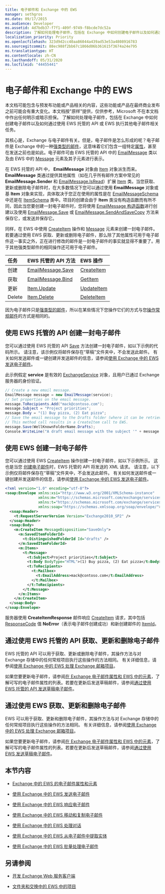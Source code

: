 ```yaml
---
title: 电子邮件和 Exchange 中的 EWS
manager: sethgros
ms.date: 09/17/2015
ms.audience: Developer
ms.assetid: 4d7bdb37-f7f1-409f-9749-f8bcde7dc52a
description: 了解如何处理电子邮件，包括在 Exchange 中如何创建电子邮件以及如何通过使用 EWS 托管的 API 或 EWS 执行其他电子邮件相关任务。
localization_priority: Priority
ms.openlocfilehash: 323d9d2cc40aa86044a439ad53e53a4808916783
ms.sourcegitcommit: 88ec988f2bb67c1866d06b361615f3674a24e795
ms.translationtype: HT
ms.contentlocale: zh-CN
ms.lasthandoff: 05/31/2020
ms.locfileid: "44455441"
---
```

# <a name="email-and-ews-in-exchange"></a>电子邮件和 Exchange 中的 EWS

本文档可能包含与预发布功能或产品相关的内容，这些功能或产品在最终商业发布之前可能会有重大变化。本文档按"原样"提供，仅供参考，Microsoft 不在本文档中作出任何明示或暗示担保。 了解如何处理电子邮件，包括在 Exchange 中如何创建电子邮件以及如何通过使用 EWS 托管的 API 或 EWS 执行其他电子邮件相关任务。
  

  
其核心是，Exchange 与电子邮件有关。但是，电子邮件是怎么形成的呢？电子邮件是 Exchange 中的一种[强类型的邮件](folders-and-items-in-ews-in-exchange.md#bk_item)，这意味着它们包含一组特定[属性](email-properties-and-elements-in-ews-in-exchange.md)，甚至在发送之前也是如此。电子邮件可由 EWS 托管的 API 中的 [EmailMessage](https://msdn.microsoft.com/library/microsoft.exchange.webservices.data.emailmessage%28v=exchg.80%29.aspx) 类以及由 EWS 中的 [Message](https://msdn.microsoft.com/library/2400b33c-43b2-4fc2-b6fb-275a99e0e810%28Office.15%29.aspx) 元素及其子元素进行表示。 
  
在 EWS 托管的 API 中， **EmailMessage** 对象由 [Item](https://msdn.microsoft.com/library/microsoft.exchange.webservices.data.item%28v=exchg.80%29.aspx) 对象派生而来。 **EmailMessage** 类通过提供其他属性（如在几乎所有邮件方案中常见的 **EmailMessage.Sender** 和 [EmailMessage.IsRead](https://msdn.microsoft.com/library/microsoft.exchange.webservices.data.emailmessage.sender%28v=exchg.80%29.aspx)）扩展 [Item](https://msdn.microsoft.com/library/office/microsoft.exchange.webservices.data.emailmessage.isread%28v=exchg.80%29.aspx) 类。当您获取、更新或删除电子邮件时，在大多数情况下您可以通过使用 **EmailMessage** 对象或基 **Item** 对象来实现，具体取决于您正在使用的属性是在 [EmailMessageSchema](https://msdn.microsoft.com/library/microsoft.exchange.webservices.data.emailmessageschema%28v=exchg.80%29.aspx) 中还是在 [ItemSchema](https://msdn.microsoft.com/library/microsoft.exchange.webservices.data.itemschema%28v=exchg.80%29.aspx) 类中。项目的创建会由于 **Item** 类没有构造函数而有所不同，因此当您要创建一封电子邮件时，您将使用 [EmailMessage 构造函数](https://msdn.microsoft.com/library/office/microsoft.exchange.webservices.data.emailmessage.emailmessage%28v=exchg.80%29.aspx)进行创建以及使用 [EmailMessage.Save](https://msdn.microsoft.com/library/microsoft.exchange.webservices.data.emailmessage.save%28v=exchg.80%29.aspx) 或 [EmailMessage.SendAndSaveCopy](https://msdn.microsoft.com/library/microsoft.exchange.webservices.data.emailmessage.sendandsavecopy%28v=exchg.80%29.aspx) 方法来保存它，或发送并保存它。 
  
同样，在 EWS 中使用 [CreateItem](https://msdn.microsoft.com/library/fe6bb7fc-8918-4e6e-b0a1-b7e0ef44c3d1%28Office.15%29.aspx) 操作和 [Message](https://msdn.microsoft.com/library/2400b33c-43b2-4fc2-b6fb-275a99e0e810%28Office.15%29.aspx) 元素来创建一封电子邮件。若要通过使用 EWS 获取、更新或删除电子邮件，那么除了其他属性可用于电子邮件这一事实之外，正在进行修改的邮件是一封电子邮件的事实就显得不重要了。用于其他强类型邮件的相同操作还可用于电子邮件。 
  
|**任务**|**EWS 托管的 API 方法**|**EWS 操作**|
|:-----|:-----|:-----|
|创建  <br/> |[EmailMessage.Save](https://msdn.microsoft.com/library/microsoft.exchange.webservices.data.emailmessage.save%28v=exchg.80%29.aspx) <br/> |[CreateItem](https://msdn.microsoft.com/library/fe6bb7fc-8918-4e6e-b0a1-b7e0ef44c3d1%28Office.15%29.aspx) <br/> |
|获取  <br/> |[EmailMessage.Bind](https://msdn.microsoft.com/library/microsoft.exchange.webservices.data.emailmessage.bind%28v=exchg.80%29.aspx) <br/> |[GetItem](https://msdn.microsoft.com/library/e8492e3b-1c8d-4b14-8070-9530f8306edd%28Office.15%29.aspx) <br/> |
|更新  <br/> |[Item.Update](https://msdn.microsoft.com/library/dd635915%28v=exchg.80%29.aspx) <br/> |[UpdateItem](https://msdn.microsoft.com/library/5d027523-e0bc-4da2-b60b-0cb9fc1fdfe4%28Office.15%29.aspx) <br/> |
|Delete  <br/> |[Item.Delete](https://msdn.microsoft.com/library/dd635072%28v=exchg.80%29.aspx) <br/> |[DeleteItem](../web-service-reference/deleteitem-operation.md) <br/> |
   
因为电子邮件只是[强类型的邮件](folders-and-items-in-ews-in-exchange.md#bk_item)，所以在某些情况下您操作它们的方式与您[操作常规邮件](how-to-work-with-exchange-mailbox-items-by-using-ews-in-exchange.md)的方式是相同的。 
  
## <a name="create-an-email-message-by-using-the-ews-managed-api"></a>使用 EWS 托管的 API 创建一封电子邮件
<a name="bk_createewsma"> </a>

您可以通过使用 EWS 托管的 API [Save](https://msdn.microsoft.com/library/microsoft.exchange.webservices.data.emailmessage.save%28v=exchg.80%29.aspx) 方法创建一封电子邮件，如以下示例的代码所示。 请注意，该示例仅将邮件保存在“草稿”文件夹中，不会发送此邮件。 有关如何发送邮件或一键创建并发送邮件的信息，请参阅[使用 Exchange 中的 EWS 发送电子邮件](how-to-send-email-messages-by-using-ews-in-exchange.md)。
  
此示例假定 **service** 是有效的 [ExchangeService](https://msdn.microsoft.com/library/microsoft.exchange.webservices.data.exchangeservice%28v=exchg.80%29.aspx) 对象，且用户已通过 Exchange 服务器的身份验证。 
  
```cs
// Create a new email message.
EmailMessage message = new EmailMessage(service);
// Set properties on the email message.
message.ToRecipients.Add("mack@contoso.com");
message.Subject = "Project priorities";
message.Body = "(1) Buy pizza, (2) Eat pizza";
// Save the email message to the Drafts folder (where it can be retrieved, updated, and sent at a later time).
// This method call results in a CreateItem call to EWS.
message.Save(WellKnownFolderName.Drafts);
Console.WriteLine("A draft email message with the subject '" + message.Subject + "' has been saved to the Drafts folder.");
```

## <a name="create-an-email-message-by-using-ews"></a>使用 EWS 创建一封电子邮件
<a name="bk_createews"> </a>

您可以通过使用 EWS [CreateItem](https://msdn.microsoft.com/library/fe6bb7fc-8918-4e6e-b0a1-b7e0ef44c3d1%28Office.15%29.aspx) 操作创建一封电子邮件，如以下示例所示。 这也是当您 [创建电子邮件](#bk_createewsma)时，EWS 托管的 API 将发送的 XML 请求。 请注意，以下示例仅将邮件保存在“草稿”文件夹中，不会发送此邮件。 有关如何发送邮件或一键创建并发送邮件的信息，请参阅[使用 Exchange 中的 EWS 发送电子邮件](how-to-send-email-messages-by-using-ews-in-exchange.md)。
  
```XML
<?xml version="1.0" encoding="utf-8"?>
<soap:Envelope xmlns:xsi="http://www.w3.org/2001/XMLSchema-instance"
               xmlns:m="https://schemas.microsoft.com/exchange/services/2006/messages"
               xmlns:t="https://schemas.microsoft.com/exchange/services/2006/types"
               xmlns:soap="https://schemas.xmlsoap.org/soap/envelope/">
  <soap:Header>
    <t:RequestServerVersion Version="Exchange2010_SP2" />
  </soap:Header>
  <soap:Body>
    <m:CreateItem MessageDisposition="SaveOnly">
      <m:SavedItemFolderId>
        <t:DistinguishedFolderId Id="drafts" />
      </m:SavedItemFolderId>
      <m:Items>
        <t:Message>
          <t:Subject>Project priorities</t:Subject>
          <t:Body BodyType="HTML">(1) Buy pizza, (2) Eat pizza</t:Body>
          <t:ToRecipients>
            <t:Mailbox>
              <t:EmailAddress>mack@contoso.com</t:EmailAddress>
            </t:Mailbox>
          </t:ToRecipients>
        </t:Message>
      </m:Items>
    </m:CreateItem>
  </soap:Body>
</soap:Envelope>

```

服务器使用 **CreateItemResponse** 邮件响应 [CreateItem](https://msdn.microsoft.com/library/742a46a0-2475-45a0-b44f-90639a3f5a43%28Office.15%29.aspx) 请求，其中包括 [ResponseCode](https://msdn.microsoft.com/library/4b84d670-74c9-4d6d-84e7-f0a9f76f0d93%28Office.15%29.aspx) 值 **NoError**（表示电子邮件创建成功）和新创建邮件的 [ItemId](https://msdn.microsoft.com/library/3350b597-57a0-4961-8f44-8624946719b4%28Office.15%29.aspx)。 
  
## <a name="get-update-and-delete-an-email-message-by-using-the-ews-managed-api"></a>通过使用 EWS 托管的 API 获取、更新和删除电子邮件
<a name="bk_getewsma"> </a>

EWS 托管的 API 可以用于获取、更新或删除电子邮件，其操作方法与对 Exchange 存储中的任何常规项目执行这些操作的方法相同。 有关详细信息，请参阅[使用 Exchange 中的 EWS 处理 Exchange 邮箱项目](how-to-work-with-exchange-mailbox-items-by-using-ews-in-exchange.md)。
  
如果您要更新电子邮件，请参阅[在 Exchange 电子邮件属性和 EWS 中的元素](email-properties-and-elements-in-ews-in-exchange.md)，了解可写的电子邮件属性的列表。若要在更新后发送草稿邮件，请参阅[通过使用 EWS 托管的 API 发送草稿电子邮件](how-to-send-email-messages-by-using-ews-in-exchange.md#bk_senddraftewsma)。
  
## <a name="get-update-and-delete-an-email-message-by-using-ews"></a>通过使用 EWS 获取、更新和删除电子邮件
<a name="bk_getews"> </a>

EWS 可以用于获取、更新和删除电子邮件，其操作方法与对 Exchange 存储中的任何常规项目执行这些操作的方法相同。 有关详细信息，请参阅[使用 Exchange 中的 EWS 处理 Exchange 邮箱项目](how-to-work-with-exchange-mailbox-items-by-using-ews-in-exchange.md)。
  
如果您要更新电子邮件，请参阅[在 Exchange 电子邮件属性和 EWS 中的元素](email-properties-and-elements-in-ews-in-exchange.md)，了解可写的电子邮件属性的列表。若要在更新后发送草稿邮件，请参阅[通过使用 EWS 发送草稿电子邮件](how-to-send-email-messages-by-using-ews-in-exchange.md#bk_senddraftews)。
  
## <a name="in-this-section"></a>本节内容
<a name="bk_inthissection"> </a>

- [Exchange 中的 EWS 的电子邮件属性和元素](email-properties-and-elements-in-ews-in-exchange.md)
    
- [使用 Exchange 中的 EWS 发送电子邮件](how-to-send-email-messages-by-using-ews-in-exchange.md)
    
- [使用 Exchange 中的 EWS 响应电子邮件](how-to-respond-to-email-messages-by-using-ews-in-exchange.md)
    
- [使用 Exchange 中的 EWS 移动和复制电子邮件](how-to-move-and-copy-email-messages-by-using-ews-in-exchange.md)
    
- [使用 Exchange 中的 EWS 处理对话](how-to-work-with-conversations-by-using-ews-in-exchange.md)
    
- [使用 Exchange 中的 EWS 从电子邮件中提取实体](how-to-extract-an-entity-from-an-email-message-by-using-ews-in-exchange.md)
    
- [使用 Exchange 中的 EWS 批量处理电子邮件](how-to-process-email-messages-in-batches-by-using-ews-in-exchange.md)
    
## <a name="see-also"></a>另请参阅


- [开发 Exchange Web 服务客户端](develop-web-service-clients-for-exchange.md)
    
- [文件夹和交换中的 EWS 中的项目](folders-and-items-in-ews-in-exchange.md)
    

